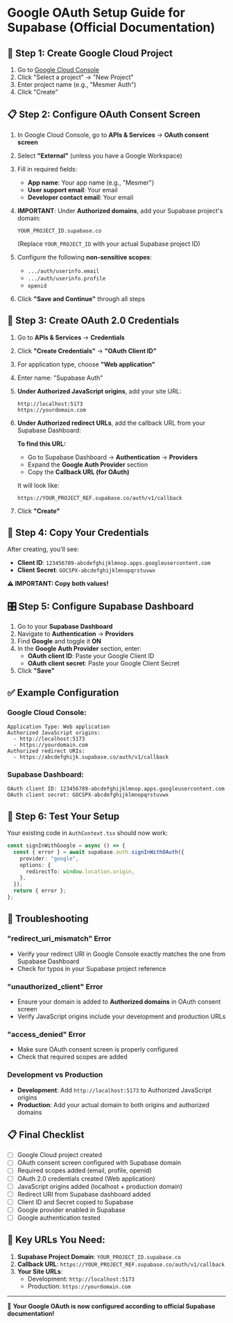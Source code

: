 # Google OAuth Setup Guide for Supabase (Official Documentation)

## 🎯 **Step 1: Create Google Cloud Project**

1. Go to [Google Cloud Console](https://console.cloud.google.com)
2. Click "Select a project" → "New Project"
3. Enter project name (e.g., "Mesmer Auth")
4. Click "Create"

## 📋 **Step 2: Configure OAuth Consent Screen**

1. In Google Cloud Console, go to **APIs & Services** → **OAuth consent screen**
2. Select **"External"** (unless you have a Google Workspace)
3. Fill in required fields:

   - **App name**: Your app name (e.g., "Mesmer")
   - **User support email**: Your email
   - **Developer contact email**: Your email

4. **IMPORTANT**: Under **Authorized domains**, add your Supabase project's domain:

   ```
   YOUR_PROJECT_ID.supabase.co
   ```

   (Replace `YOUR_PROJECT_ID` with your actual Supabase project ID)

5. Configure the following **non-sensitive scopes**:

   - `.../auth/userinfo.email`
   - `.../auth/userinfo.profile`
   - `openid`

6. Click **"Save and Continue"** through all steps

## 🔐 **Step 3: Create OAuth 2.0 Credentials**

1. Go to **APIs & Services** → **Credentials**
2. Click **"Create Credentials"** → **"OAuth Client ID"**
3. For application type, choose **"Web application"**
4. Enter name: "Supabase Auth"

5. **Under Authorized JavaScript origins**, add your site URL:

   ```
   http://localhost:5173
   https://yourdomain.com
   ```

6. **Under Authorized redirect URLs**, add the callback URL from your Supabase Dashboard:

   **To find this URL:**

   - Go to Supabase Dashboard → **Authentication** → **Providers**
   - Expand the **Google Auth Provider** section
   - Copy the **Callback URL (for OAuth)**

   It will look like:

   ```
   https://YOUR_PROJECT_REF.supabase.co/auth/v1/callback
   ```

7. Click **"Create"**

## 📝 **Step 4: Copy Your Credentials**

After creating, you'll see:

- **Client ID**: `123456789-abcdefghijklmnop.apps.googleusercontent.com`
- **Client Secret**: `GOCSPX-abcdefghijklmnopqrstuvwx`

**⚠️ IMPORTANT: Copy both values!**

## 🎛️ **Step 5: Configure Supabase Dashboard**

1. Go to your **Supabase Dashboard**
2. Navigate to **Authentication** → **Providers**
3. Find **Google** and toggle it **ON**
4. In the **Google Auth Provider** section, enter:
   - **OAuth client ID**: Paste your Google Client ID
   - **OAuth client secret**: Paste your Google Client Secret
5. Click **"Save"**

## ✅ **Example Configuration**

### Google Cloud Console:

```
Application Type: Web application
Authorized JavaScript origins:
  - http://localhost:5173
  - https://yourdomain.com
Authorized redirect URIs:
  - https://abcdefghijk.supabase.co/auth/v1/callback
```

### Supabase Dashboard:

```
OAuth client ID: 123456789-abcdefghijklmnop.apps.googleusercontent.com
OAuth client secret: GOCSPX-abcdefghijklmnopqrstuvwx
```

## 🧪 **Step 6: Test Your Setup**

Your existing code in `AuthContext.tsx` should now work:

```typescript
const signInWithGoogle = async () => {
  const { error } = await supabase.auth.signInWithOAuth({
    provider: "google",
    options: {
      redirectTo: window.location.origin,
    },
  });
  return { error };
};
```

## 🔧 **Troubleshooting**

### **"redirect_uri_mismatch" Error**

- Verify your redirect URI in Google Console exactly matches the one from Supabase Dashboard
- Check for typos in your Supabase project reference

### **"unauthorized_client" Error**

- Ensure your domain is added to **Authorized domains** in OAuth consent screen
- Verify JavaScript origins include your development and production URLs

### **"access_denied" Error**

- Make sure OAuth consent screen is properly configured
- Check that required scopes are added

### **Development vs Production**

- **Development**: Add `http://localhost:5173` to Authorized JavaScript origins
- **Production**: Add your actual domain to both origins and authorized domains

## 📋 **Final Checklist**

- [ ] Google Cloud project created
- [ ] OAuth consent screen configured with Supabase domain
- [ ] Required scopes added (email, profile, openid)
- [ ] OAuth 2.0 credentials created (Web application)
- [ ] JavaScript origins added (localhost + production domain)
- [ ] Redirect URI from Supabase dashboard added
- [ ] Client ID and Secret copied to Supabase
- [ ] Google provider enabled in Supabase
- [ ] Google authentication tested

## 🎯 **Key URLs You Need:**

1. **Supabase Project Domain**: `YOUR_PROJECT_ID.supabase.co`
2. **Callback URL**: `https://YOUR_PROJECT_REF.supabase.co/auth/v1/callback`
3. **Your Site URLs**:
   - Development: `http://localhost:5173`
   - Production: `https://yourdomain.com`

---

🎉 **Your Google OAuth is now configured according to official Supabase documentation!**
